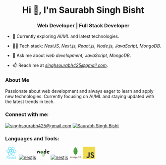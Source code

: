 <h1 align="center">Hi 👋, I'm Saurabh Singh Bisht</h1>
<h3 align="center">Web Developer | Full Stack Developer</h3>

- 🌱 Currently exploring *AI/ML* and latest technologies.

- 👨‍💻 Tech stack: *NestJS, Next.js, React.js, Node.js, JavaScript, MongoDB*.

- 💬 Ask me about *web development, JavaScript, MongoDB*.

- 📫 Reach me at *singhsourabh425@gmail.com*.

### About Me
Passionate about web development and always eager to learn and apply new technologies. Currently focusing on AI/ML and staying updated with the latest trends in tech.

<h3 align="left">Connect with me:</h3>
<p align="left">
<a href="mailto:singhsourabh425@gmail.com"><img align="center" src="https://raw.githubusercontent.com/rahuldkjain/github-profile-readme-generator/master/src/images/icons/Mail/mail.png" alt="singhsourabh425@gmail.com" height="30" width="40" /></a>
<a href="https://linkedin.com/in/singhsourabh42" target="blank"><img align="center" src="https://raw.githubusercontent.com/rahuldkjain/github-profile-readme-generator/master/src/images/icons/Social/linked-in-alt.svg" alt="Saurabh Singh Bisht" height="30" width="40" /></a>
</p>

<h3 align="left">Languages and Tools:</h3>
<p align="left">
<a href="https://reactjs.org/" target="_blank"><img src="https://raw.githubusercontent.com/devicons/devicon/master/icons/react/react-original-wordmark.svg" alt="react" width="40" height="40"/></a>
<a href="https://nextjs.org/" target="_blank"><img src="https://cdn.worldvectorlogo.com/logos/nextjs-2.svg" alt="nextjs" width="40" height="40"/></a>
<a href="https://nodejs.org" target="_blank"><img src="https://raw.githubusercontent.com/devicons/devicon/master/icons/nodejs/nodejs-original-wordmark.svg" alt="nodejs" width="40" height="40"/></a>
<a href="https://nestjs.com/" target="_blank"><img src="https://nestjs.com/img/logo_text.svg" alt="nestjs" width="40" height="40"/></a>
<a href="https://www.mongodb.com/" target="_blank"><img src="https://raw.githubusercontent.com/devicons/devicon/master/icons/mongodb/mongodb-original-wordmark.svg" alt="mongodb" width="40" height="40"/></a>
<a href="https://www.javascript.com/" target="_blank"><img src="https://raw.githubusercontent.com/devicons/devicon/master/icons/javascript/javascript-original.svg" alt="javascript" width="40" height="40"/></a>
</p>
